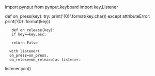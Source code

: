 import pynput
from pynput.keyboard import key,Listener

def on_press(key):
    try:
       print('{0}'.format(key.char))
except attributeError:
       print('{0}'.format(key))

       def on_release(key):
       if key==key.esc:

       return False

      with listener(
      on_press=on_press,
      on_relese=on_release)as listener:
 listener.join()     
     
  
  
